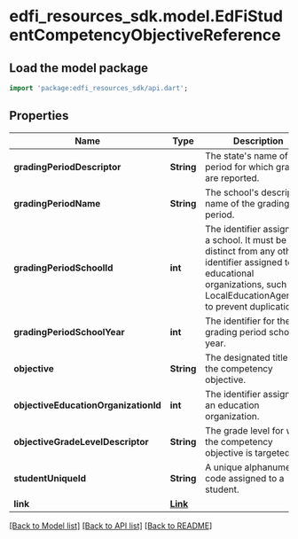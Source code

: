 # edfi_resources_sdk.model.EdFiStudentCompetencyObjectiveReference

## Load the model package
```dart
import 'package:edfi_resources_sdk/api.dart';
```

## Properties
Name | Type | Description | Notes
------------ | ------------- | ------------- | -------------
**gradingPeriodDescriptor** | **String** | The state's name of the period for which grades are reported. | 
**gradingPeriodName** | **String** | The school's descriptive name of the grading period. | 
**gradingPeriodSchoolId** | **int** | The identifier assigned to a school. It must be distinct from any other identifier assigned to educational organizations, such as a LocalEducationAgencyId, to prevent duplication. | 
**gradingPeriodSchoolYear** | **int** | The identifier for the grading period school year. | 
**objective** | **String** | The designated title of the competency objective. | 
**objectiveEducationOrganizationId** | **int** | The identifier assigned to an education organization. | 
**objectiveGradeLevelDescriptor** | **String** | The grade level for which the competency objective is targeted. | 
**studentUniqueId** | **String** | A unique alphanumeric code assigned to a student. | 
**link** | [**Link**](Link.md) |  | [optional] 

[[Back to Model list]](../README.md#documentation-for-models) [[Back to API list]](../README.md#documentation-for-api-endpoints) [[Back to README]](../README.md)


